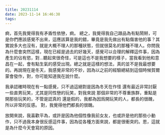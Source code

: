 ```yaml
---
title: 20231114
date: 2023-11-14 16:46:38
tags:
---
```

痾，首先我覺得我有矛盾性依戀，痾。
總之，我覺得我自己跟品為有點鬧掰，可是你們應該感覺不出來，這應該算是我的錯，畢竟是我先做出有點傷害他的事？其實說多大也沒有，就是大概不理人的那種狀態，但就很莫名的那種不理人。你問我為什麼會突然這樣，現在已經是過去的好幾天，感覺可以合理的解釋這件事，因為產生的佔有慾，對...聽起來很奇怪，可是這也不是我想要的樣子，當我看到他和意昌在一起，會有點生氣的感受出現。總之就是這樣的想法，真的並不是我最想要的。再說現在是冬天，我感覺非常的不妙，因為以之前的經驗總結到這個時候賀爾蒙會發作，對，你可能知道我在說什麼。

我承認確時現在有一點感覺，只不過這絕對是因為冬天在作怪
還有最近非常討厭一些直男玩笑，尤其是同性戀的玩笑，對我來說
那個非常的不尊重族群，重點是開那些玩笑的，不管是認真的
還是假的，我都為因爲開玩笑的人，都長的很醜，所以非常的反感。
對，我覺得他們都長的很醜。

放開來說，我喜歡平為，或許是因為他個性像我前女友，也或許是他的那些小動作，只不過我本身很反感這件事，因為從各種方面來說，都是很衝突的。恩，這就是為什麼今天會寫的原因。